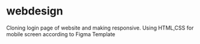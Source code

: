 # webdesign

Cloning login page of website and making responsive.
Using HTML,CSS for mobile screen according to Figma Template 
